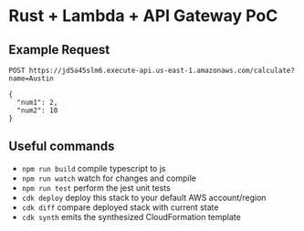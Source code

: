# Rust + Lambda + API Gateway PoC  

## Example Request

```
POST https://jd5a45slm6.execute-api.us-east-1.amazonaws.com/calculate?name=Austin

{
  "num1": 2,
  "num2": 10
}
```

## Useful commands

 * `npm run build`   compile typescript to js
 * `npm run watch`   watch for changes and compile
 * `npm run test`    perform the jest unit tests
 * `cdk deploy`      deploy this stack to your default AWS account/region
 * `cdk diff`        compare deployed stack with current state
 * `cdk synth`       emits the synthesized CloudFormation template

